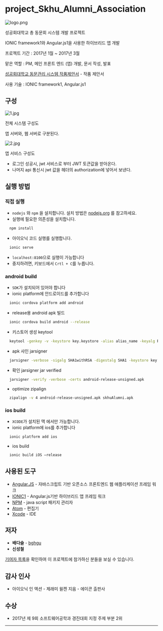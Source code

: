 # project_Skhu_Alumni_Association

![logo.png](https://github.com/bghgu/project_alumni_association/blob/master/image/logo.png)

성공회대학교 총 동문회 시스템 개발 프로젝트

 IONIC framework1와 Angular.js1을 사용한 하이브리드 앱 개발

프로젝트 기간 : 2017년 1월 ~ 2017년 3월

맡은 역할 : PM, 메인 프론트 엔드 (앱) 개발, 문서 작성, 발표

[성공회대학교 동문관리 시스템 작품제안서](https://github.com/bghgu/project_alumni_association/blob/master/%EC%84%B1%EA%B3%B5%ED%9A%8C%EB%8C%80%ED%95%99%EA%B5%90%20%EB%8F%99%EB%AC%B8%EA%B4%80%EB%A6%AC%EC%8B%9C%EC%8A%A4%ED%85%9C_%EC%9E%91%ED%92%88%EC%A0%9C%EC%95%88%EC%84%9C.pdf) - 작품 제안서

사용 기술 : IONIC framework1, Angular.js1

## 구성

![1.jpg](https://github.com/bghgu/project_alumni_association/blob/master/image/1.jpg)

전체 시스템 구성도

앱 서버와, 웹 서버로 구분된다.

![2.jpg](https://github.com/bghgu/project_alumni_association/blob/master/image/2.jpg)

앱 서비스 구성도

* 로그인  성공시, jwt 서비스로 부터 JWT 토큰값을 받아온다.
* 나머지 api 통신시 jwt 값을 헤더의 authorization에 넣어서 보낸다.

## 실행 방법

### 직접 실행

- `nodejs` 와 `npm` 을 설치합니다. 설치 방법은 [nodejs.org](https://nodejs.org) 를 참고하세요.
- 실행에 필요한 의존성을 설치합니다.

```bash
  npm install
```

- 아이오닉 코드 실행를 실행합니다.

```bash
  ionic serve
```

- `localhost:8100`으로 실행이 가능합니다
- 중지하려면, 키보드에서 `Crtl + C`를 누릅니다.

### android build

- `SDK`가 설치되어 있어야 합니다
- ionic platform에 안드로이드를 추가합니다

```bash
  ionic cordova platform add android
```

- release용 android apk 빌드

```bash
  ionic cordova build android --release
```

- 키스토어 생성 keytool

```bash
  keytool -genkey -v -keystore key.keystore -alias alias_name -keyalg RSA -keysize 2048 -validity 10000
```

- apk 사인 jarsigner

```bash
  jarsigner -verbose -sigalg SHA1withRSA -digestalg SHA1 -keystore key.keystore android-release-unsigned.apk alias_name
```

- 확인 jarsigner jar verified

```bash
  jarsigner -verify -verbose -certs android-release-unsigned.apk
```

- optimize zipalign

```bash
  zipalign -v 4 android-release-unsigned.apk skhuAlumni.apk
```

### ios build

- `XCODE`가 설치된 맥 에서만 가능합니다.
- ionic platform에 ios를 추가합니다

```bash
  ionic platform add ios
```

- ios build

```bash
  ionic build iOS —release
```



## 사용된 도구

- [Angular.JS](https://angularjs.org/) - 자바스크립트 기반 오픈소스 프론트엔드 웹 애플리케이션 프레임 워크
- [IONIC1](https://ionicframework.com/docs/v1/) - Angular.js기반 하이브리드 앱 프레임 워크
- [NPM](https://www.npmjs.com/) - java script 패키지 관리자
- [Atom](https://atom.io/) - 편집기
- [Xcode](https://developer.apple.com/kr/xcode/) - IDE

## 저자

- **배다슬** - [bghgu](https://github.com/bghgu)
- **신성철**

[기여자 목록](https://github.com/bghgu/project_alumni_association/contributors)을 확인하여 이 프로젝트에 참가하신 분들을 보실 수 있습니다.

## 감사 인사

- 아이오닉 인 액션 - 제래미 윌켄 지음 - 에이콘 출판사

## 수상

- 2017년 제 9회 소프트웨어공학과 경진대회 지정 주제 부분 2위

---


